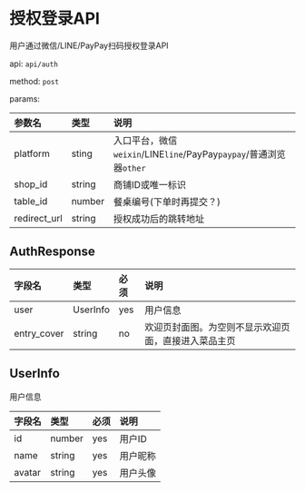 # 授权登录API

用户通过微信/LINE/PayPay扫码授权登录API

api: `api/auth`

method: `post`

params:

参数名|类型|说明
:--|:--|:--
platform|sting|入口平台，微信`weixin`/LINE`line`/PayPay`paypay`/普通浏览器`other`
shop_id|string|商铺ID或唯一标识
table_id|number|餐桌编号(下单时再提交？)
redirect_url|string|授权成功后的跳转地址

## AuthResponse

字段名|类型|必须|说明
:--|:--|:--|:--
user|UserInfo|yes| 用户信息
entry_cover|string|no| 欢迎页封面图。为空则不显示欢迎页面，直接进入菜品主页

## UserInfo

用户信息

字段名|类型|必须|说明
:--|:--|:--|:--
id|number|yes| 用户ID
name|string|yes| 用户昵称
avatar|string|yes| 用户头像
